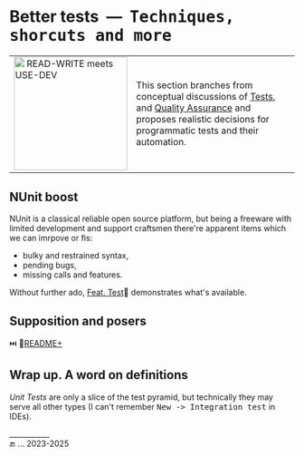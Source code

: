 # Better tests&nbsp;&nbsp;&mdash;&nbsp;&nbsp;<samp>Techniques, shorcuts and more</samp>

<table align="center"><tr></tr><tr><td>
  <a href="https://github.com/Kyriosity/read-write/blob/main/README+/software/tests/asQA/"><img alt="&nbsp;READ-WRITE meets USE-DEV" width="200px" src="https://github.com/Kyriosity/read-write/blob/main/README%2B/_rsc/_img/_nav/read-write_use-dev.jpg" /></a>
</td><td>

This section branches from conceptual discussions of [Tests](https://github.com/Kyriosity/read-write/tree/main/README+/software/tests), and [Quality Assurance](https://github.com/Kyriosity/read-write/tree/main/README+/software/QA) and proposes realistic decisions for programmatic tests and their automation.
  
</td></tr></table>

## NUnit boost

NUnit is a classical reliable open source platform, but being a freeware with limited development and support craftsmen there're apparent items which we can imrpove or fis:

+ bulky and restrained syntax,
+ pending bugs,
+ missing calls and features.

Without further ado, [Feat. Test](../../src/TuttiFrutti/FeatTest/)🧪 demonstrates what's available.

## Supposition and posers

⏭️ 📂[README+](README+)

## Wrap up. A word on definitions

_Unit Tests_ are only a slice of the test pyramid, but technically they may serve all other types (I can't remember <kbd>New -> Integration test</kbd> in IDEs).

\___________\
🔚 ... 2023-2025
